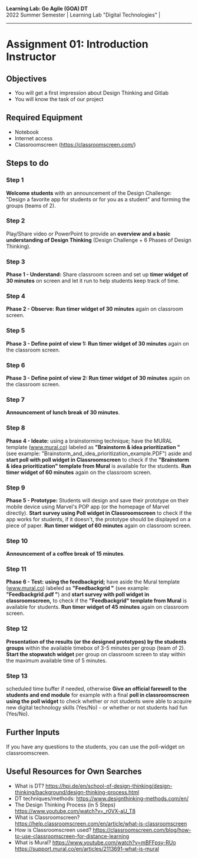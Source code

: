 <!--- Learning Lab: "Digital Technologies" DT
Author: Mert Ünal 		Date: 2022

-->



**Learning Lab: Go Agile (GOA) DT**   
2022 Summer Semester | Learning Lab "Digital Technologies" |  

***
# Assignment 01: Introduction Instructor

## Objectives
- You will get a first impression about Design Thinking and Gitlab
- You will know the task of our project

## Required Equipment
- Notebook
- Internet access
- Classroomscreen (https://classroomscreen.com/)

## Steps to do


### Step 1
**Welcome students** with an announcement of the Design Challenge: "Design a favorite app for students or for you as a student" and forming the groups (teams of 2). 

### Step 2
Play/Share video or PowerPoint to provide an **overview and a basic understanding of Design Thinking** (Design Challenge + 6 Phases of Design Thinking). 

### Step 3
**Phase 1 - Understand:** Share classroom screen and set up **timer widget of 30 minutes** on screen and let it run to help students keep track of time.

### Step 4
**Phase 2 - Observe:** **Run timer widget of 30 minutes** again on classroom screen.

### Step 5
**Phase 3 - Define point of view 1:** **Run timer widget of 30 minutes** again on the classroom screen.

### Step 6
**Phase 3 - Define point of view 2: Run timer widget of 30 minutes** again on the classroom screen.

### Step 7
**Announcement of lunch break of 30 minutes**.

### Step 8
**Phase 4 - Ideate:** using a brainstorming technique; have the MURAL template (www.mural.co) labeled as **"Brainstorm & idea prioritization "** (see example: "Brainstorm_and_idea_prioritization_example.PDF") aside and **start poll with poll widget in Classroomscreen** to check if the **"Brainstorm & idea prioritization" template from Mural** is available for the students. **Run timer widget of 60 minutes** again on the classroom screen.

### Step 9
**Phase 5 - Prototype:** Students will design and save their prototype on their mobile device using Marvel's POP app (or the homepage of Marvel directly). **Start survey using Poll widget in Classroomscreen** to check if the app works for students, if it doesn't, the prototype should be displayed on a piece of paper. **Run timer widget of 60 minutes** again on classroom screen.

### Step 10
**Announcement of a coffee break of 15 minutes**.

### Step 11
**Phase 6 - Test:** **using the feedbackgrid;** have aside the Mural template (www.mural.co) labeled as **"Feedbackgrid "** (see example: **"Feedbackgrid.pdf "**) and **start survey with poll widget in classroomscreen,** to check if the **"Feedbackgrid" template from Mural** is available for students. **Run timer widget of 45 minutes** again on classroom screen.

### Step 12
**Presentation of the results (or the designed prototypes) by the students groups** within the available timebox of 3-5 minutes per group (team of 2). **Start the stopwatch widget** per group on classroom screen to stay within the maximum available time of 5 minutes.

### Step 13
scheduled time buffer if needed, otherwise **Give an official farewell to the students and end module** for example with a final **poll in classroomscreen using the poll widget** to check whether or not students were able to acquire new digital technology skills (Yes/No) - or whether or not students had fun (Yes/No).



## Further Inputs

If you have any questions to the students, you can use the poll-widget on classroomscreen.


## Useful Resources for Own Searches

- What is DT? <https://hpi.de/en/school-of-design-thinking/design-thinking/background/design-thinking-process.html>
- DT techniques/methods: <https://www.designthinking-methods.com/en/>
- The Design Thinking Process (in 5 Steps) <https://www.youtube.com/watch?v=_r0VX-aU_T8>
- What is Classroomscreen? <https://help.classroomscreen.com/en/article/what-is-classroomscreen>
- How is Classroomscreen used? <https://classroomscreen.com/blog/how-to-use-classroomscreen-for-distance-learning>
- What is Mural? <https://www.youtube.com/watch?v=mBFFpsy-RUo>  <https://support.mural.co/en/articles/2113691-what-is-mural> 


